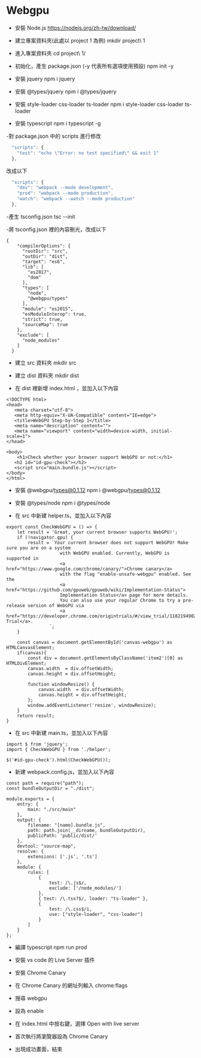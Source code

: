 # Webgpu

- 安裝 Node.js
https://nodejs.org/zh-tw/download/

- 建立專案資料夾(此處以 project 1 為例)
mkdir project\ 1

- 進入專案資料夾
cd project\ 1/

- 初始化，產生 package.json  (-y 代表所有選項使用預設)
npm init -y

- 安裝 jquery
npm i jquery

- 安裝 @types/jquery
npm i @types/jquery

- 安裝 style-loader css-loader ts-loader
npm i style-loader css-loader ts-loader

- 安裝 typescript
npm i typescript -g

-對 package.json 中的 scripts 進行修改
```javascript
  "scripts": {
    "test": "echo \"Error: no test specified\" && exit 1"
  },
```
改成以下
```javascript
  "scripts": {
    "dev": "webpack --mode development",
    "prod": "webpack --mode production",
    "watch": "webpack --watch --mode production"
  },
```

-產生 tsconfig.json 
tsc --init


-將 tsconfig.json 裡的內容刪光，改成以下
```
{
    "compilerOptions": {
      "rootDir": "src",
      "outDir": "dist",
      "target": "es6",
      "lib": [
        "es2017",
        "dom"
      ],
      "types": [
        "node",
        "@webgpu/types"
      ],
      "module": "es2015",
      "esModuleInterop": true,
      "strict": true,
      "sourceMap": true
    },
    "exclude": [
      "node_modules"
    ]
  }
```

- 建立 src 資料夾
mkdir src

- 建立 dist 資料夾
mkdir dist

- 在 dist 裡新增 index.html ，並加入以下內容
```
<!DOCTYPE html>
<head>
   <meta charset="utf-8">
   <meta http-equiv="X-UA-Compatible" content="IE=edge">
   <title>WebGPU Step-by-Step 1</title>
   <meta name="description" content="">
   <meta name="viewport" content="width=device-width, initial-scale=1">
</head>

<body>
    <h1>Check whether your browser support WebGPU or not:</h1>
   <h2 id="id-gpu-check"></h2>
   <script src="main.bundle.js"></script>
</body>
</html>
```

- 安裝  @webgpu/types@0.1.12
npm i @webgpu/types@0.1.12

- 安裝  @types/node
npm i @types/node



- 在 src 中新建 helper.ts，並加入以下內容
```
export const CheckWebGPU = () => {
    let result = 'Great, your current browser supports WebGPU!';
    if (!navigator.gpu) {
        result = `Your current browser does not support WebGPU! Make sure you are on a system 
                    with WebGPU enabled. Currently, WebGPU is supported in  
                    <a href="https://www.google.com/chrome/canary/">Chrome canary</a>
                    with the flag "enable-unsafe-webgpu" enabled. See the 
                    <a href="https://github.com/gpuweb/gpuweb/wiki/Implementation-Status"> 
                    Implementation Status</a> page for more details.   
                    You can also use your regular Chrome to try a pre-release version of WebGPU via
                    <a href="https://developer.chrome.com/origintrials/#/view_trial/118219490218475521">Origin Trial</a>.                
                `;
    } 

    const canvas = document.getElementById('canvas-webgpu') as HTMLCanvasElement;
    if(canvas){
        const div = document.getElementsByClassName('item2')[0] as HTMLDivElement;
        canvas.width  = div.offsetWidth;
        canvas.height = div.offsetHeight;

        function windowResize() {
            canvas.width  = div.offsetWidth;
            canvas.height = div.offsetHeight;
        };
        window.addEventListener('resize', windowResize);
    }
    return result;
}
```

- 在 src 中新建 main.ts，並加入以下內容
```
import $ from 'jquery';
import { CheckWebGPU } from './helper';

$('#id-gpu-check').html(CheckWebGPU());
```

- 新建 webpack.config.js，並加入以下內容
```
const path = require("path");
const bundleOutputDir = "./dist";

module.exports = {
    entry: {
        main: "./src/main"  
    },
    output: {
        filename: "[name].bundle.js",
        path: path.join(__dirname, bundleOutputDir),
        publicPath: 'public/dist/'
    },
    devtool: "source-map",
    resolve: {
        extensions: ['.js', '.ts']
    },
    module: {
        rules: [
            {
                test: /\.js$/,
                exclude: ['/node_modules/']
            },            
            { test: /\.tsx?$/, loader: "ts-loader" },        
            {
                test: /\.css$/i,
                use: ["style-loader", "css-loader"]
            }
        ]
    }
};
```

- 編譯 typescript
npm run prod

- 安裝 vs code 的 Live Server 插件

- 安裝 Chrome Canary

- 在 Chrome Canary 的網址列輸入 chrome:flags

- 搜尋 webgpu

- 設為 enable

- 在 index.html 中按右鍵，選擇 Open with live server

- 首次執行將瀏覽器設為 Chrome Canary

- 出現成功畫面，結束
